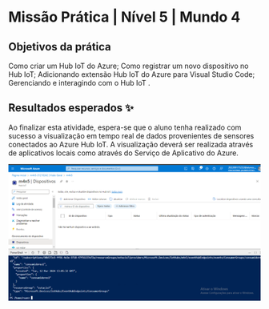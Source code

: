 # Missão Prática | Nível 5 | Mundo 4

## Objetivos da prática

Como criar um Hub IoT do Azure;
Como registrar um novo dispositivo no Hub IoT;
Adicionando extensão Hub IoT do Azure para Visual Studio Code;
Gerenciando e interagindo com o Hub IoT .

## Resultados esperados ✨

Ao finalizar esta atividade, espera-se que o aluno tenha realizado com sucesso a
visualização em tempo real de dados provenientes de sensores conectados ao Azure
Hub IoT. A visualização deverá ser realizada através de aplicativos locais como através
do Serviço de Aplicativo do Azure.



![image](https://github.com/RuanF7/m4n5/blob/main/Sem%20t%C3%ADtulo.png)
